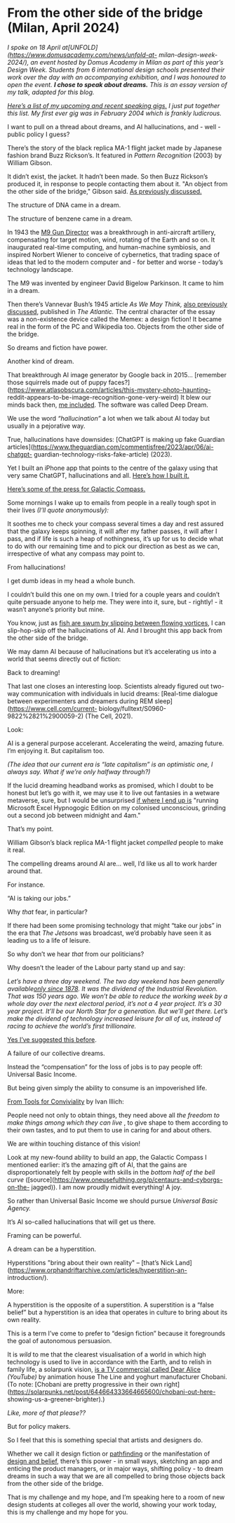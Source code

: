 # From the other side of the bridge (Milan, April 2024)

_I spoke on 18 April at[UNFOLD](https://www.domusacademy.com/news/unfold-at-
milan-design-week-2024/), an event hosted by Domus Academy in Milan as part of
this year’s Design Week. Students from 6 international design schools
presented their work over the day with an accompanying exhibition, and I was
honoured to open the event. **I chose to speak about dreams.** This is an
essay version of my talk, adapted for this blog._

_[Here’s a list of my upcoming and recent speaking
gigs.](https://www.actsnotfacts.com/made/speaking) I just put together this
list. My first ever gig was in February 2004 which is frankly ludicrous._

I want to pull on a thread about dreams, and AI hallucinations, and - well -
public policy I guess?

There’s the story of the black replica MA-1 flight jacket made by Japanese
fashion brand Buzz Rickson’s. It featured in _Pattern Recognition_ (2003) by
William Gibson.

It didn’t exist, the jacket. It hadn’t been made. So then Buzz Rickson’s
produced it, in response to people contacting them about it. "An object from
the other side of the bridge," Gibson said. [As previously
discussed.](/home/2020/06/12/gibson)

The structure of DNA came in a dream.

The structure of benzene came in a dream.

In 1943 the [M9 Gun Director](https://en.wikipedia.org/wiki/M9_Gun_Director)
was a breakthrough in anti-aircraft artillery, compensating for target motion,
wind, rotating of the Earth and so on. It inaugurated real-time computing, and
human-machine symbiosis, and inspired Norbert Wiener to conceive of
cybernetics, that trading space of ideas that led to the modern computer and -
for better and worse - today’s technology landscape.

The M9 was invented by engineer David Bigelow Parkinson. It came to him in a
dream.

Then there’s Vannevar Bush’s 1945 article _As We May Think,_ [also previously
discussed](/home/2021/05/14/1945), published in _The Atlantic._ The central
character of the essay was a non-existence device called the Memex: a design
fiction! It became real in the form of the PC and Wikipedia too. Objects from
the other side of the bridge.

So dreams and fiction have power.

Another kind of dream.

That breakthrough AI image generator by Google back in 2015… [remember those
squirrels made out of puppy
faces?](https://www.atlasobscura.com/articles/this-mystery-photo-haunting-
reddit-appears-to-be-image-recognition-gone-very-weird) It blew our minds back
then, [me included](/home/2015/06/19/filtered). The software was called Deep
Dream.

We use the word _“hallucination”_ a lot when we talk about AI today but
usually in a pejorative way.

True, hallucinations have downsides: [ChatGPT is making up fake Guardian
articles](https://www.theguardian.com/commentisfree/2023/apr/06/ai-chatgpt-
guardian-technology-risks-fake-article) (2023).

Yet I built an iPhone app that points to the centre of the galaxy using that
very same ChatGPT, hallucinations and all. [Here’s how I built
it.](/home/2024/02/15/galactic-compass)

[Here’s some of the press for Galactic
Compass.](https://www.actsnotfacts.com/made/galactic-compass)

Some mornings I wake up to emails from people in a really tough spot in their
lives _(I’ll quote anonymously):_

It soothes me to check your compass several times a day and rest assured that
the galaxy keeps spinning, it will after my father passes, it will after I
pass, and if life is such a heap of nothingness, it’s up for us to decide what
to do with our remaining time and to pick our direction as best as we can,
irrespective of what any compass may point to.

From hallucinations!

I get dumb ideas in my head a whole bunch.

I couldn’t build this one on my own. I tried for a couple years and couldn’t
quite persuade anyone to help me. They were into it, sure, but - rightly! - it
wasn’t anyone’s priority but mine.

You know, just as [fish are swum by slipping between flowing
vortices](/home/2022/03/02/wheels), I can slip-hop-skip off the hallucinations
of AI. And I brought this app back from the other side of the bridge.

We may damn AI because of hallucinations but it’s accelerating us into a world
that seems directly out of fiction:

Back to dreaming!

That last one closes an interesting loop. Scientists already figured out two-
way communication with individuals in lucid dreams: [Real-time dialogue
between experimenters and dreamers during REM
sleep](https://www.cell.com/current-
biology/fulltext/S0960-9822%2821%2900059-2) (The Cell, 2021).

Look:

AI is a general purpose accelerant. Accelerating the weird, amazing future.
I’m enjoying it. But capitalism too.

_(The idea that our current era is “late capitalism” is an optimistic one, I
always say. What if we’re only halfway through?)_

If the lucid dreaming headband works as promised, which I doubt to be honest
but let’s go with it, we may use it to live out fantasies in a wetware
metaverse, sure, but I would be unsurprised [if where I end up
is](/home/2023/10/13/filtered) "running Microsoft Excel Hypnogogic Edition on
my colonised unconscious, grinding out a second job between midnight and 4am."

That’s my point.

William Gibson’s black replica MA-1 flight jacket _compelled_ people to make
it real.

The compelling dreams around AI are… well, I’d like us all to work harder
around that.

For instance.

“AI is taking our jobs.”

Why _that_ fear, in particular?

If there had been some promising technology that might “take our jobs” in the
era that _The Jetsons_ was broadcast, we’d probably have seen it as leading us
to a life of leisure.

So why don’t we hear _that_ from our politicians?

Why doesn’t the leader of the Labour party stand up and say:

_Let’s have a three day weekend. The two day weekend has been generally
available[only since 1878](https://www.etymonline.com/word/weekend). It was
the dividend of the Industrial Revolution. That was 150 years ago. We won’t be
able to reduce the working week by a whole day over the next electoral period,
it’s not a 4 year project. It’s a 30 year project. It’ll be our North Star for
a generation. But we’ll get there. Let’s make the dividend of technology
increased leisure for all of us, instead of racing to achieve the world’s
first trillionaire._

[Yes I’ve suggested this before](/home/2021/09/30/jobs).

A failure of our collective dreams.

Instead the “compensation” for the loss of jobs is to pay people off:
Universal Basic Income.

But being given simply the ability to consume is an impoverished life.

[From Tools for Conviviality](/home/2011/03/03/conviviality) by Ivan Illich:

People need not only to obtain things, they need above all _the freedom to
make things among which they can live_ , to give shape to them according to
their own tastes, and to put them to use in caring for and about others.

We are within touching distance of this vision!

Look at my new-found ability to build an app, the Galactic Compass I mentioned
earlier: it’s the amazing gift of AI, that the gains are disproportionately
felt by people with skills in the _bottom half of the bell curve_
([source](https://www.oneusefulthing.org/p/centaurs-and-cyborgs-on-the-
jagged)). I am now proudly midwit everything! A joy.

So rather than Universal Basic Income we should pursue _Universal Basic
Agency._

It’s AI so-called hallucinations that will get us there.

Framing can be powerful.

A dream can be a hyperstition.

Hyperstitions "bring about their own reality" – [that’s Nick
Land](https://www.orphandriftarchive.com/articles/hyperstition-an-
introduction/).

More:

A hyperstition is the opposite of a superstition. A superstition is a “false
belief” but a hyperstition is an idea that operates in culture to bring about
its own reality.

This is a term I’ve come to prefer to “design fiction” because it foregrounds
the goal of autonomous persuasion.

It is _wild_ to me that the clearest visualisation of a world in which high
technology is used to live in accordance with the Earth, and to relish in
family life, a solarpunk vision, [is a TV commercial called Dear
Alice](https://www.youtube.com/watch?v=z-Ng5ZvrDm4) _(YouTube)_ by animation
house The Line and yoghurt manufacturer Chobani. (To note: [Chobani are pretty
progressive in their own
right](https://solarpunks.net/post/644664333664665600/chobani-out-here-
showing-us-a-greener-brighter).)

_Like, more of that please??_

But for policy makers.

So I feel that this is something special that artists and designers do.

Whether we call it design fiction or
[pathfinding](/home/2022/10/20/pathfinding) or the manifestation of [design
and belief](/home/2023/05/19/protocols), there’s this power - in small ways,
sketching an app and enticing the product managers, or in major ways, shifting
policy - to dream dreams in such a way that we are all compelled to bring
those objects back from the other side of the bridge.

That is my challenge and my hope, and I’m speaking here to a room of new
design students at colleges all over the world, showing your work today, this
is my challenge and my hope for you.
